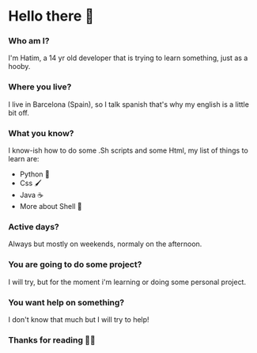 # Hello there 👋
### Who am I?
I'm Hatim, a 14 yr old developer that is trying to learn something, just as a hooby.
### Where you live?
I live in Barcelona (Spain), so I talk spanish that's why my english is a little bit off.
### What you know?
I know-ish how to do some .Sh scripts and some Html, my list of things to learn are:
* Python 🐍
* Css 🖌
* Java ☕
* More about Shell 🐚
### Active days?
Always but mostly on weekends, normaly on the afternoon.
### You are going to do some project?
I will try, but for the moment i'm learning or doing some personal project.
### You want help on something?
I don't know that much but I will try to help!
### Thanks for reading 🐱‍💻
